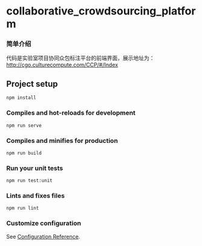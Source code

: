 # collaborative_crowdsourcing_platform

### 简单介绍

代码是实验室项目协同众包标注平台的前端界面，展示地址为：http://cgo.culturecompute.com/CCP/#/Index





## Project setup
```
npm install
```

### Compiles and hot-reloads for development
```
npm run serve
```

### Compiles and minifies for production
```
npm run build
```

### Run your unit tests
```
npm run test:unit
```

### Lints and fixes files
```
npm run lint
```

### Customize configuration
See [Configuration Reference](https://cli.vuejs.org/config/).
